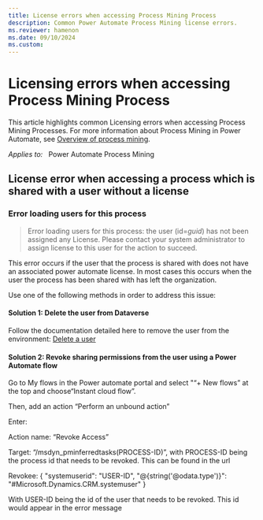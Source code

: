 ```yaml
---
title: License errors when accessing Process Mining Process
description: Common Power Automate Process Mining license errors.
ms.reviewer: hamenon
ms.date: 09/10/2024
ms.custom: 
---
```

# Licensing errors when accessing Process Mining Process

This article highlights common Licensing errors when accessing Process Mining Processes.  For more information about Process Mining in Power Automate, see [Overview of process mining](/power-automate/process-advisors-overview).

_Applies to:_ &nbsp; Power Automate Process Mining


## License error when accessing a process which is shared with a user without a license

### Error loading users for this process

> Error loading users for this process: the user (id=*guid*) has not been assigned any License. Please contact your system administrator to assign license to this user for the action to succeed. 

This error occurs if the user that the process is shared with does not have an associated power automate license. In most cases this occurs when the user the process has been shared with has left the organization. 

Use one of the following methods in order to address this issue:

#### Solution 1: Delete the user from Dataverse
Follow the documentation detailed here to remove the user from the environment: [Delete a user](https://learn.microsoft.com/power-apps/developer/data-platform/user-team-entities#delete-a-user)

#### Solution 2: Revoke sharing permissions from the user using a Power Automate flow
Go to My flows in the Power automate portal and select "“+ New flows” at the top and choose“Instant cloud flow”.

Then, add an action “Perform an unbound action”

Enter: 

Action name: “Revoke Access”

Target: “/msdyn_pminferredtasks(PROCESS-ID)”, with PROCESS-ID being the process id that needs to be revoked. This can be found in the url

Revokee: 
{
  "systemuserid": "USER-ID",
  "@{string('@odata.type')}": "#Microsoft.Dynamics.CRM.systemuser"
}

With USER-ID being the id of the user that needs to be revoked. This id would appear in the error message

